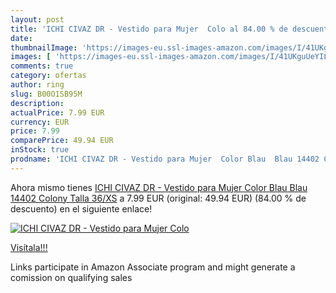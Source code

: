 ```yaml
---
layout: post
title: 'ICHI CIVAZ DR - Vestido para Mujer  Colo al 84.00 % de descuento'
date: 
thumbnailImage: 'https://images-eu.ssl-images-amazon.com/images/I/41UKguUeYIL._SL200_.jpg'
images: [ 'https://images-eu.ssl-images-amazon.com/images/I/41UKguUeYIL._SL200_.jpg' ]
comments: true
category: ofertas
author: ring
slug: B00O1SB95M
description:
actualPrice: 7.99 EUR
currency: EUR
price: 7.99
comparePrice: 49.94 EUR
inStock: true
prodname: 'ICHI CIVAZ DR - Vestido para Mujer  Color Blau  Blau 14402 Colony   Talla 36/XS'
---
```


Ahora mismo tienes [ICHI CIVAZ DR - Vestido para Mujer  Color Blau  Blau 14402 Colony   Talla 36/XS](https://www.amazon.es/dp/B00O1SB95M/?tag=tolees-21) a 7.99 EUR (original: 49.94 EUR) (84.00 %  de descuento) en el siguiente enlace!

[![ICHI CIVAZ DR - Vestido para Mujer  Colo](https://images-eu.ssl-images-amazon.com/images/I/41UKguUeYIL._SL200_.jpg)](https://www.amazon.es/dp/B00O1SB95M/?tag=tolees-21)

[Visítala!!!](https://www.amazon.es/dp/B00O1SB95M/?tag=tolees-21)

Links participate in Amazon Associate program and might generate a comission on qualifying sales
